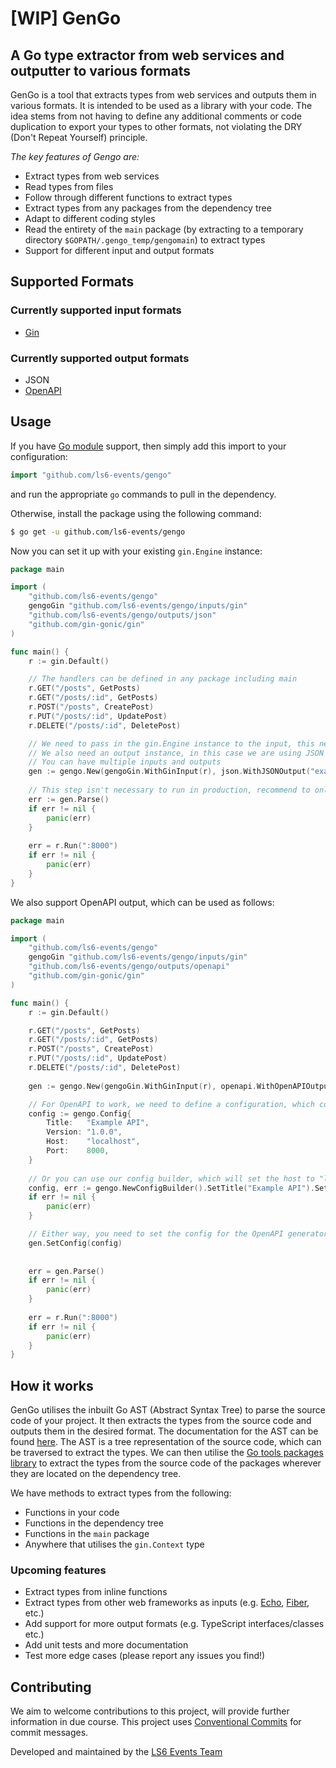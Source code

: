 # [WIP] GenGo
## A Go type extractor from web services and outputter to various formats

GenGo is a tool that extracts types from web services and outputs them in various formats. It is intended to be used as a library with your code. The idea stems from not having to define any additional comments or code duplication to export your types to other formats, not violating the DRY (Don't Repeat Yourself) principle.

*The key features of Gengo are:*
* Extract types from web services
* Read types from files
* Follow through different functions to extract types
* Extract types from any packages from the dependency tree
* Adapt to different coding styles
* Read the entirety of the `main` package (by extracting to a temporary directory `$GOPATH/.gengo_temp/gengomain`) to extract types
* Support for different input and output formats

## Supported Formats

### Currently supported input formats
* [Gin](https://www.github.com/gin-gonic/gin)
### Currently supported output formats
* JSON
* [OpenAPI](https://www.openapis.org/)

## Usage
If you have [Go module](https://github.com/golang/go/wiki/Modules) support, then simply add this import to your configuration:
```go
import "github.com/ls6-events/gengo"
```
and run the appropriate `go` commands to pull in the dependency.

Otherwise, install the package using the following command:
```bash
$ go get -u github.com/ls6-events/gengo
```

Now you can set it up with your existing `gin.Engine` instance:
```go
package main

import (
	"github.com/ls6-events/gengo"
	gengoGin "github.com/ls6-events/gengo/inputs/gin"
	"github.com/ls6-events/gengo/outputs/json"
	"github.com/gin-gonic/gin"
)

func main() {
	r := gin.Default()

	// The handlers can be defined in any package including main
	r.GET("/posts", GetPosts)
	r.GET("/posts/:id", GetPosts)
	r.POST("/posts", CreatePost)
	r.PUT("/posts/:id", UpdatePost)
	r.DELETE("/posts/:id", DeletePost)

	// We need to pass in the gin.Engine instance to the input, this needs to be done before Parse()
	// We also need an output instance, in this case we are using JSON
	// You can have multiple inputs and outputs
	gen := gengo.New(gengoGin.WithGinInput(r), json.WithJSONOutput("example.json"))
	
	// This step isn't necessary to run in production, recommend to only run in development
	err := gen.Parse()
	if err != nil {
		panic(err)
	}
	
	err = r.Run(":8000")
	if err != nil {
		panic(err)
	}
}
```

We also support OpenAPI output, which can be used as follows:
```go
package main

import (
	"github.com/ls6-events/gengo"
	gengoGin "github.com/ls6-events/gengo/inputs/gin"
	"github.com/ls6-events/gengo/outputs/openapi"
	"github.com/gin-gonic/gin"
)

func main() {
	r := gin.Default()

	r.GET("/posts", GetPosts)
	r.GET("/posts/:id", GetPosts)
	r.POST("/posts", CreatePost)
	r.PUT("/posts/:id", UpdatePost)
	r.DELETE("/posts/:id", DeletePost)
	
	gen := gengo.New(gengoGin.WithGinInput(r), openapi.WithOpenAPIOutput("openapi.yaml"))

	// For OpenAPI to work, we need to define a configuration, which contains the title, version and description amongst other important information
	config := gengo.Config{
		Title:   "Example API",
		Version: "1.0.0",
		Host:    "localhost",
		Port:    8000,
	}
	
	// Or you can use our config builder, which will set the host to "localhost" by default, and will validate the configuration to test if it is valid.
	config, err := gengo.NewConfigBuilder().SetTitle("Example API").SetVersion("1.0.0").SetPort(8000).SetSecure(false).Build()
	if err != nil {
		panic(err)
	}

	// Either way, you need to set the config for the OpenAPI generator to use
	gen.SetConfig(config)
	
	
	err = gen.Parse()
	if err != nil {
		panic(err)
	}
	
	err = r.Run(":8000")
	if err != nil {
		panic(err)
	}
}
```

## How it works

GenGo utilises the inbuilt Go AST (Abstract Syntax Tree) to parse the source code of your project. It then extracts the types from the source code and outputs them in the desired format. The documentation for the AST can be found [here](https://golang.org/pkg/go/ast/). The AST is a tree representation of the source code, which can be traversed to extract the types. We can then utilise the [Go tools packages library](https://pkg.go.dev/golang.org/x/tools/go/packages) to extract the types from the source code of the packages wherever they are located on the dependency tree.

We have methods to extract types from the following:
* Functions in your code
* Functions in the dependency tree
* Functions in the `main` package
* Anywhere that utilises the `gin.Context` type

### Upcoming features
* Extract types from inline functions
* Extract types from other web frameworks as inputs (e.g. [Echo](https://github.com/labstack/echo), [Fiber](https://github.com/gofiber/fiber), etc.)
* Add support for more output formats (e.g. TypeScript interfaces/classes etc.)
* Add unit tests and more documentation
* Test more edge cases (please report any issues you find!)

## Contributing
We aim to welcome contributions to this project, will provide further information in due course.
This project uses [Conventional Commits](https://www.conventionalcommits.org/en/v1.0.0/) for commit messages.

Developed and maintained by the [LS6 Events Team](https://www.ls6.events)